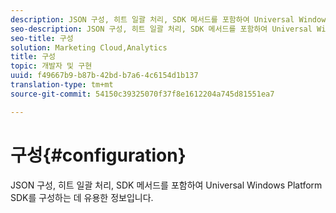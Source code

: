 ```yaml
---
description: JSON 구성, 히트 일괄 처리, SDK 메서드를 포함하여 Universal Windows Platform SDK를 구성하는 데 유용한 정보입니다.
seo-description: JSON 구성, 히트 일괄 처리, SDK 메서드를 포함하여 Universal Windows Platform SDK를 구성하는 데 유용한 정보입니다.
seo-title: 구성
solution: Marketing Cloud,Analytics
title: 구성
topic: 개발자 및 구현
uuid: f49667b9-b87b-42bd-b7a6-4c6154d1b137
translation-type: tm+mt
source-git-commit: 54150c39325070f37f8e1612204a745d81551ea7

---
```



# 구성{#configuration}

JSON 구성, 히트 일괄 처리, SDK 메서드를 포함하여 Universal Windows Platform SDK를 구성하는 데 유용한 정보입니다.
